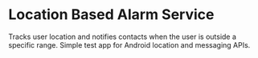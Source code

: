 # Location Based Alarm Service
Tracks user location and notifies contacts when the user is outside a specific range.
Simple test app for Android location and messaging APIs.
